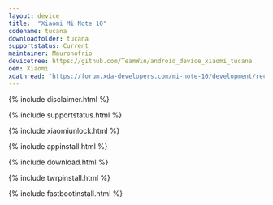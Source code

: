 ```yaml
---
layout: device
title:  "Xiaomi Mi Note 10"
codename: tucana
downloadfolder: tucana
supportstatus: Current
maintainer: Mauronofrio
devicetree: https://github.com/TeamWin/android_device_xiaomi_tucana
oem: Xiaomi
xdathread: "https://forum.xda-developers.com/mi-note-10/development/recovery-unofficial-twrp-xiaomi-mi-note-t4015805"
---
```


{% include disclaimer.html %}

{% include supportstatus.html %}

{% include xiaomiunlock.html %}

{% include appinstall.html %}

{% include download.html %}

{% include twrpinstall.html %}

{% include fastbootinstall.html %}
